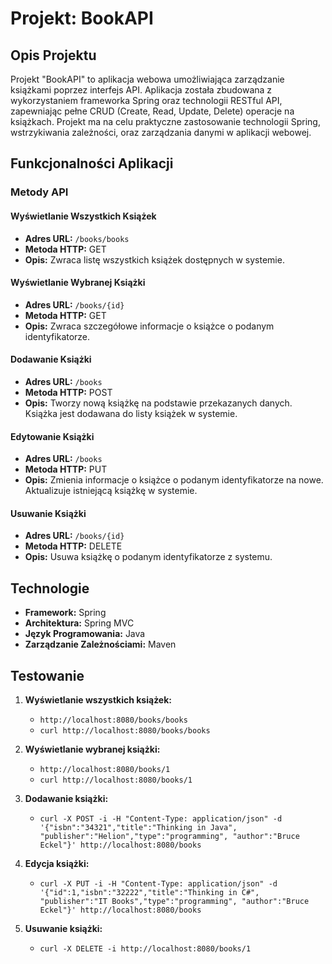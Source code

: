 # Projekt: BookAPI

## Opis Projektu

Projekt "BookAPI" to aplikacja webowa umożliwiająca zarządzanie książkami poprzez interfejs API. Aplikacja została zbudowana z wykorzystaniem frameworka Spring oraz technologii RESTful API, zapewniając pełne CRUD (Create, Read, Update, Delete) operacje na książkach. Projekt ma na celu praktyczne zastosowanie technologii Spring, wstrzykiwania zależności, oraz zarządzania danymi w aplikacji webowej.

## Funkcjonalności Aplikacji

### Metody API

#### Wyświetlanie Wszystkich Książek
- **Adres URL:** `/books/books`
- **Metoda HTTP:** GET
- **Opis:** Zwraca listę wszystkich książek dostępnych w systemie.

#### Wyświetlanie Wybranej Książki
- **Adres URL:** `/books/{id}`
- **Metoda HTTP:** GET
- **Opis:** Zwraca szczegółowe informacje o książce o podanym identyfikatorze.

#### Dodawanie Książki
- **Adres URL:** `/books`
- **Metoda HTTP:** POST
- **Opis:** Tworzy nową książkę na podstawie przekazanych danych. Książka jest dodawana do listy książek w systemie.

#### Edytowanie Książki
- **Adres URL:** `/books`
- **Metoda HTTP:** PUT
- **Opis:** Zmienia informacje o książce o podanym identyfikatorze na nowe. Aktualizuje istniejącą książkę w systemie.

#### Usuwanie Książki
- **Adres URL:** `/books/{id}`
- **Metoda HTTP:** DELETE
- **Opis:** Usuwa książkę o podanym identyfikatorze z systemu.

## Technologie

- **Framework:** Spring
- **Architektura:** Spring MVC
- **Język Programowania:** Java
- **Zarządzanie Zależnościami:** Maven

## Testowanie

1. **Wyświetlanie wszystkich książek:**
   -  `http://localhost:8080/books/books`
   -  `curl http://localhost:8080/books/books`

2. **Wyświetlanie wybranej książki:**
   -  `http://localhost:8080/books/1`
   -  `curl http://localhost:8080/books/1`

3. **Dodawanie książki:**
   -  `curl -X POST -i -H "Content-Type: application/json" -d '{"isbn":"34321","title":"Thinking in Java", "publisher":"Helion","type":"programming", "author":"Bruce Eckel"}' http://localhost:8080/books`

4. **Edycja książki:**
   -  `curl -X PUT -i -H "Content-Type: application/json" -d '{"id":1,"isbn":"32222","title":"Thinking in C#", "publisher":"IT Books","type":"programming", "author":"Bruce Eckel"}' http://localhost:8080/books`

5. **Usuwanie książki:**
   -  `curl -X DELETE -i http://localhost:8080/books/1`
